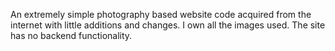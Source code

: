 An extremely simple photography based website code acquired from the internet with little additions and changes.
I own all the images used.
The site has no backend functionality.
